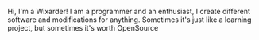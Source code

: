 Hi, I'm a Wixarder! I am a programmer and an enthusiast, I create different software and modifications for anything. Sometimes it's just like a learning project, but sometimes it's worth OpenSource
<picture>
<source
  srcset="https://github-readme-stats.vercel.app/api?username=Wixarder&show_icons=true&theme=dark"
  media="(prefers-color-scheme: dark)"
/>
</picture>
